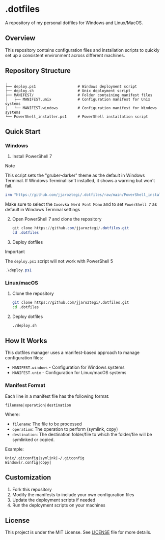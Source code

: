 # .dotfiles

A repository of my personal dotfiles for Windows and Linux/MacOS.

## Overview

This repository contains configuration files and installation scripts to quickly set up a consistent environment across different machines.

## Repository Structure

```
.
├── deploy.ps1                   # Windows deployment script
├── deploy.sh                    # Unix deployment script
├── MANIFEST/                    # Folder containing manifest files
│   ├── MANIFEST.unix            # Configuration manifest for Unix systems
│   └── MANIFEST.windows         # Configuration manifest for Windows systems
└── PowerShell_installer.ps1     # PowerShell installation script
```

## Quick Start

### Windows

1. Install PowerShell 7

> [!NOTE]  
> This script sets the "gruber-darker" theme as the default in Windows Terminal. If Windows Terminal isn't installed, it shows a warning but won't fail.

   ```powershell
   irm "https://github.com/jjaroztegi/.dotfiles/raw/main/PowerShell_installer.ps1" | iex
   ```

   Make sure to select the `Iosevka Nerd Font Mono` and to set `PowerShell 7` as default in Windows Terminal settings

2. Open PowerShell 7 and clone the repository

   ```powershell
   git clone https://github.com/jjaroztegi/.dotfiles.git
   cd .dotfiles
   ```

3. Deploy dotfiles

> [!IMPORTANT]  
> The `deploy.ps1` script will not work with PowerShell 5

   ```powershell
   .\deploy.ps1
   ```

### Linux/macOS

1. Clone the repository

   ```bash
   git clone https://github.com/jjaroztegi/.dotfiles.git
   cd .dotfiles
   ```

2. Deploy dotfiles
   ```bash
   ./deploy.sh
   ```

## How It Works

This dotfiles manager uses a manifest-based approach to manage configuration files:

- `MANIFEST.windows` - Configuration for Windows systems
- `MANIFEST.unix` - Configuration for Linux/macOS systems

### Manifest Format

Each line in a manifest file has the following format:

```
filename|operation|destination
```

Where:

- `filename`: The file to be processed
- `operation`: The operation to perform (symlink, copy)
- `destination`: The destination folder/file to which the folder/file will be symlinked or copied.

Example:

```
Unix/.gitconfig|symlink|~/.gitconfig
Windows/.config|copy|
```

## Customization

1. Fork this repository
2. Modify the manifests to include your own configuration files
3. Update the deployment scripts if needed
4. Run the deployment scripts on your machines

## License

This project is under the MIT License. See [LICENSE](LICENSE) file for more details.
